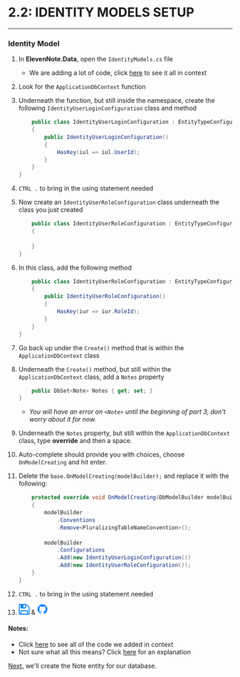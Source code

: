 # 2.2: IDENTITY MODELS SETUP
---
### Identity Model
1. In **ElevenNote.Data**, open the `IdentityModels.cs` file
   * We are adding a lot of code, click [here](2.2a-IdentityModelsScreenshot.md) to see it all in context
2. Look for the `ApplicationDbContext` function
3. Underneath the function, but still inside the namespace, create the following `IdentityUserLoginConfiguration` class and method

    ```cs
        public class IdentityUserLoginConfiguration : EntityTypeConfiguration<IdentityUserLogin>
        {
            public IdentityUserLoginConfiguration()
            {
                HasKey(iul => iul.UserId);
            }
        }
    }
    ```
4. `CTRL .` to bring in the using statement needed
5. Now create an `IdentityUserRoleConfiguration` class underneath the class you just created

    ```cs
        public class IdentityUserRoleConfiguration : EntityTypeConfiguration<IdentityUserRole>
        {

        }
    }
    ```
6. In this class, add the following method

    ```cs
        public class IdentityUserRoleConfiguration : EntityTypeConfiguration<IdentityUserRole>
        {
            public IdentityUserRoleConfiguration()
            {
                HasKey(iur => iur.RoleId);
            }
        }
    }
    ```
7. Go back up under the `Create()` method that is within the `ApplicationDbContext` class
8. Underneath the `Create()` method, but still within the `ApplicationDbContext` class, add a `Notes` property

    ```cs
        public DbSet<Note> Notes { get; set; }
    }
    ```
   * *You will have an error on `<Note>` until the beginning of part 3, don't worry about it for now.*
9. Underneath the `Notes` property, but still within the `ApplicationDbContext` class, type **override** and then a space.
10. Auto-complete should provide you with choices, choose `OnModelCreating` and hit enter.
11. Delete the `base.OnModelCreating(modelBuilder);` and replace it with the following:

    ```cs
        protected override void OnModelCreating(DbModelBuilder modelBuilder)
        {
            modelBuilder
                .Conventions
                .Remove<PluralizingTableNameConvention>();
        
            modelBuilder
                .Configurations
                .Add(new IdentityUserLoginConfiguration())
                .Add(new IdentityUserRoleConfiguration());
        }
    }
    ```
12. `CTRL .` to bring in the using statement needed
13. ![Save](../assets/font-awesome-save.png) & ![Git](../assets/devicons_github_badge.png)

#### Notes:
* Click [here](2.2a-IdentityModelsScreenshot.md) to see all of the code we added in context
* Not sure what all this means? Click [here](2.2b-Explanation.md) for an explanation

[Next,](../3-DatabaseSetup/3.0-Data.md) we'll create the Note entity for our database.